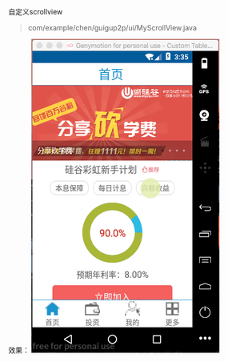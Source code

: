 自定义scrollview
> com/example/chen/guigup2p/ui/MyScrollView.java

效果：
![Image Title](../markdown_image/06_scroll.gif) 

